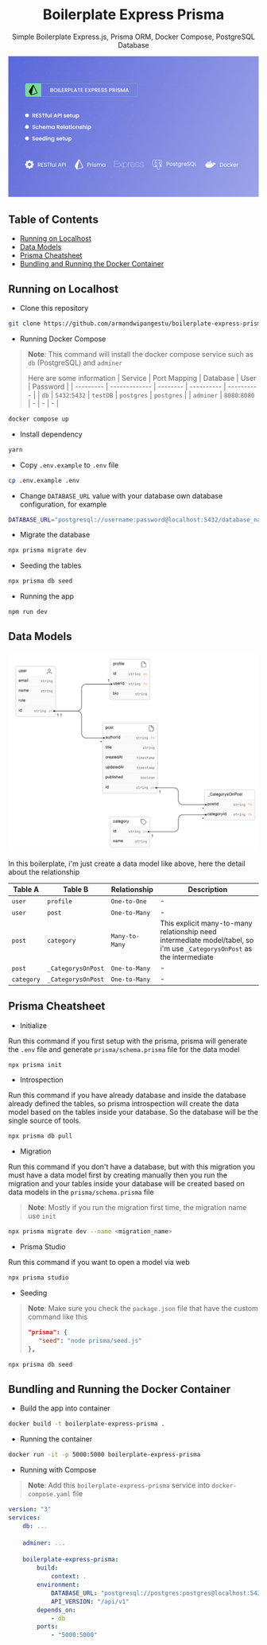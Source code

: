 <h1 align="center">Boilerplate Express Prisma</h1>
<p align="center">Simple Boilerplate Express.js, Prisma ORM, Docker Compose, PostgreSQL Database</p>

<img src="assets/banner.png">

## Table of Contents

-   [Running on Localhost](#running-on-localhost)
-   [Data Models](#data-models)
-   [Prisma Cheatsheet](#prisma-cheatsheet)
-   [Bundling and Running the Docker Container]()

## Running on Localhost

-   Clone this repository

```bash
git clone https://github.com/armandwipangestu/boilerplate-express-prisma && cd boilerplate-express-prisma
```

-   Running Docker Compose

> **Note**: This command will install the docker compose service such as `db` (PostgreSQL) and `adminer`
>
> Here are some information
> | Service | Port Mapping | Database | User | Password |
> | --------- | ------------- | -------- | ---------- | ---------- |
> | `db` | `5432`:`5432` | `testDB` | `postgres` | `postgres` |
> | `adminer` | `8080`:`8080` | - | - | - |

```bash
docker compose up
```

-   Install dependency

```bash
yarn
```

-   Copy `.env.example` to `.env` file

```bash
cp .env.example .env
```

-   Change `DATABASE_URL` value with your database own database configuration, for example

```bash
DATABASE_URL="postgresql://username:password@localhost:5432/database_name?schema=public"
```

-   Migrate the database

```bash
npx prisma migrate dev
```

-   Seeding the tables

```bash
npx prisma db seed
```

-   Running the app

```bash
npm run dev
```

## Data Models

![Data Models](assets/data-models.png)

In this boilerplate, i'm just create a data model like above, here the detail about the relationship

| Table A    | Table B            | Relationship   | Description                                                                                                              |
| ---------- | ------------------ | -------------- | ------------------------------------------------------------------------------------------------------------------------ |
| `user`     | `profile`          | `One-to-One`   | -                                                                                                                        |
| `user`     | `post`             | `One-to-Many`  | -                                                                                                                        |
| `post`     | `category`         | `Many-to-Many` | This explicit many-to-many relationship need intermediate model/tabel, so i'm use `_CategorysOnPost` as the intermediate |
| `post`     | `_CategorysOnPost` | `One-to-Many`  | -                                                                                                                        |
| `category` | `_CategorysOnPost` | `One-to-Many`  | -                                                                                                                        |

## Prisma Cheatsheet

-   Initialize

Run this command if you first setup with the prisma, prisma will generate the `.env` file and generate `prisma/schema.prisma` file for the data model

```bash
npx prisma init
```

-   Introspection

Run this command if you have already database and inside the database already defined the tables, so prisma introspection will create the data model based on the tables inside your database. So the database will be the single source of tools.

```bash
npx prisma db pull
```

-   Migration

Run this command if you don't have a database, but with this migration you must have a data model first by creating manually then you run the migration and your tables inside your database will be created based on data models in the `prisma/schema.prisma` file

> **Note**: Mostly if you run the migration first time, the migration name use `init`

```bash
npx prisma migrate dev --name <migration_name>
```

-   Prisma Studio

Run this command if you want to open a model via web

```bash
npx prisma studio
```

-   Seeding

> **Note**: Make sure you check the `package.json` file that have the custom command like this
>
> ```json
> "prisma": {
>    "seed": "node prisma/seed.js"
> },
> ```

```bash
npx prisma db seed
```

## Bundling and Running the Docker Container

-   Build the app into container

```bash
docker build -t boilerplate-express-prisma .
```

-   Running the container

```bash
docker run -it -p 5000:5000 boilerplate-express-prisma
```

-   Running with Compose

> **Note**: Add this `boilerplate-express-prisma` service into `docker-compose.yaml` file

```yaml
version: "3"
services:
    db: ...

    adminer: ...

    boilerplate-express-prisma:
        build:
            context: .
        environment:
            DATABASE_URL: "postgresql://postgres:postgres@localhost:5432/testDB?schema=public"
            API_VERSION: "/api/v1"
        depends_on:
            - db
        ports:
            - "5000:5000"
```
